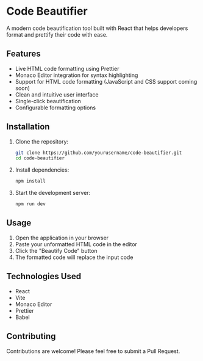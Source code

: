 # Code Beautifier

A modern code beautification tool built with React that helps developers format and prettify their code with ease.

## Features

- Live HTML code formatting using Prettier
- Monaco Editor integration for syntax highlighting
- Support for HTML code formatting (JavaScript and CSS support coming soon)
- Clean and intuitive user interface
- Single-click beautification
- Configurable formatting options

## Installation

1. Clone the repository:
   ```bash
   git clone https://github.com/yourusername/code-beautifier.git
   cd code-beautifier
   ```

2. Install dependencies:
   ```bash
   npm install
   ```

3. Start the development server:
   ```bash
   npm run dev
   ```

## Usage

1. Open the application in your browser
2. Paste your unformatted HTML code in the editor
3. Click the "Beautify Code" button
4. The formatted code will replace the input code

## Technologies Used

- React
- Vite
- Monaco Editor
- Prettier
- Babel

## Contributing

Contributions are welcome! Please feel free to submit a Pull Request.

